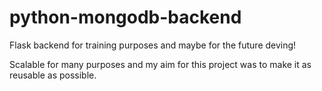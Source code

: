 # python-mongodb-backend
Flask backend for training purposes and maybe for the future deving!

Scalable for many purposes and my aim for this project was to make it as reusable as possible. 
